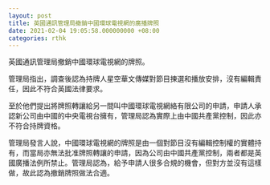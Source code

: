 ```yaml
---
layout: post
title: 英國通訊管理局撤銷中國環球電視網的廣播牌照
date: 2021-02-04 19:05:58.000000000 +08:00
categories: rthk
---
```


英國通訊管理局撤銷中國環球電視網的牌照。

管理局指出，調查後認為持牌人星空華文傳媒對節目揀選和播放安排，沒有編輯責任，因此不符合英國法律要求。

至於他們提出將牌照轉讓給另一間叫中國環球電視網絡有限公司的申請，申請人承認新公司由中國的中央電視台擁有，管理局認為實際上由中國共產黨控制，因此亦不符合持牌資格。

管理局發言人說，中國環球電視網的牌照是由一個對節目沒有編輯控制權的實體持有，而當局亦無法批准牌照轉讓的申請，因為公司由中國共產黨控制，兩者都是英國廣播法例所禁止。管理局認為，給予申請人很多合規的機會，但對方並沒有這樣做，故此認為撤銷牌照做法合適。

